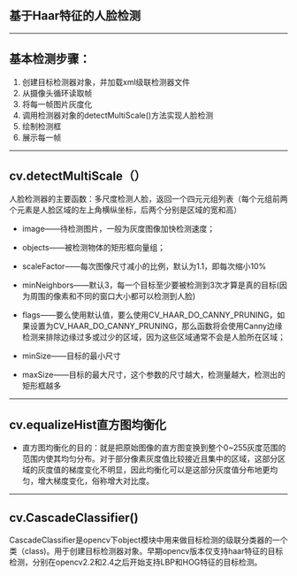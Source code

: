 ## 基于Haar特征的人脸检测

***

## 基本检测步骤：

1. 创建目标检测器对象，并加载xml级联检测器文件
2. 从摄像头循环读取帧
3. 将每一帧图片灰度化
4. 调用检测器对象的detectMultiScale()方法实现人脸检测
5. 绘制检测框
6. 展示每一帧

***

## cv.detectMultiScale（）

​       人脸检测器的主要函数：多尺度检测人脸，返回一个四元元组列表（每个元组前两个元素是人脸区域的左上角横纵坐标，后两个分别是区域的宽和高）

* image——待检测图片，一般为灰度图像加快检测速度；

* objects——被检测物体的矩形框向量组；

* scaleFactor——每次图像尺寸减小的比例，默认为1.1，即每次缩小10%

* minNeighbors——默认3，每一个目标至少要被检测到3次才算是真的目标(因为周围的像素和不同的窗口大小都可以检测到人脸)

* flags——要么使用默认值，要么使用CV_HAAR_DO_CANNY_PRUNING，如果设置为CV_HAAR_DO_CANNY_PRUNING，那么函数将会使用Canny边缘检测来排除边缘过多或过少的区域，因为这些区域通常不会是人脸所在区域；

* minSize——目标的最小尺寸

* maxSize——目标的最大尺寸，这个参数的尺寸越大，检测量越大，检测出的矩形框越多

***

## cv.equalizeHist直方图均衡化

* 直方图均衡化的目的：就是把原始图像的直方图变换到整个0~255灰度范围的范围内使其均匀分布。对于部分像素灰度值比较接近且集中的区域，这部分区域的灰度值的梯度变化不明显，因此均衡化可以是这部分灰度值分布地更均匀，增大梯度变化，俗称增大对比度。

***

## cv.CascadeClassifier()

CascadeClassifier是opencv下object模块中用来做目标检测的级联分类器的一个类（class)。用于创建目标检测器对象。早期opencv版本仅支持haar特征的目标检测，分别在opencv2.2和2.4之后开始支持LBP和HOG特征的目标检测。








